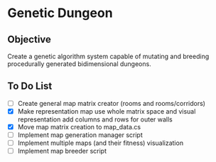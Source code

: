 # Genetic Dungeon

## Objective

Create a genetic algorithm system capable of mutating and breeding procedurally generated bidimensional dungeons.

## To Do List

- [ ] Create general map matrix creator (rooms and rooms/corridors)
- [x] Make representation map use whole matrix space and visual representation add columns and rows for outer walls
- [x] Move map matrix creation to map_data.cs
- [ ] Implement map generation manager script
- [ ] Implement multiple maps (and their fitness) visualization
- [ ] Implement map breeder script